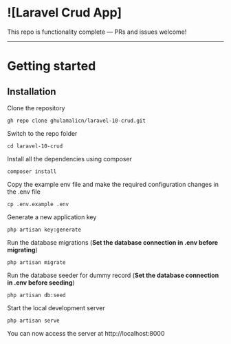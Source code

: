 # ![Laravel Crud App]


This repo is functionality complete — PRs and issues welcome!

----------

# Getting started

## Installation


Clone the repository

    gh repo clone ghulamalicn/laravel-10-crud.git


Switch to the repo folder

    cd laravel-10-crud


Install all the dependencies using composer

    composer install


Copy the example env file and make the required configuration changes in the .env file

    cp .env.example .env


Generate a new application key

    php artisan key:generate




Run the database migrations (**Set the database connection in .env before migrating**)

    php artisan migrate

Run the database seeder for dummy record (**Set the database connection in .env before seeding**)

    php artisan db:seed

Start the local development server

    php artisan serve

You can now access the server at http://localhost:8000

